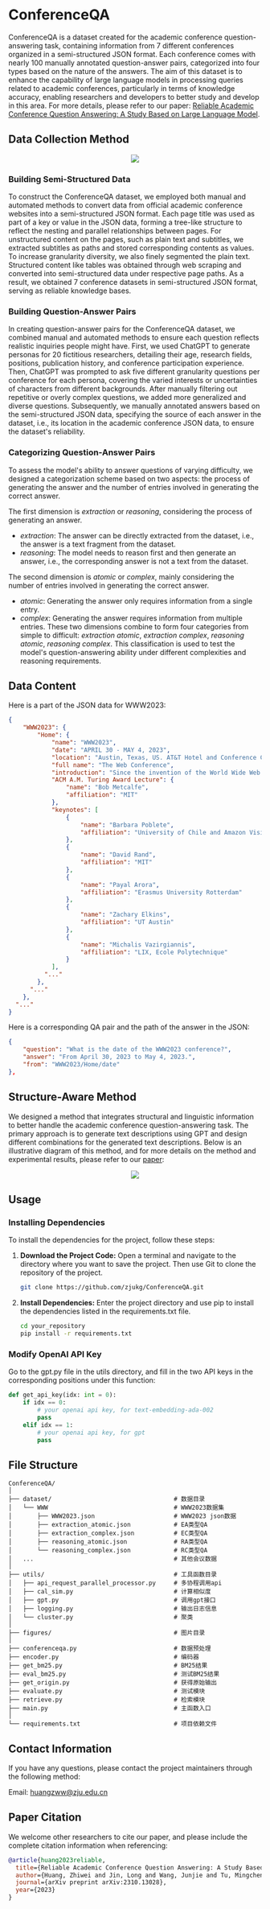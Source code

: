 # ConferenceQA

ConferenceQA is a dataset created for the academic conference question-answering task, containing information from 7 different conferences organized in a semi-structured JSON format. Each conference comes with nearly 100 manually annotated question-answer pairs, categorized into four types based on the nature of the answers. The aim of this dataset is to enhance the capability of large language models in processing queries related to academic conferences, particularly in terms of knowledge accuracy, enabling researchers and developers to better study and develop in this area. For more details, please refer to our paper: [Reliable Academic Conference Question Answering: A Study Based on Large Language Model](https://arxiv.org/abs/2310.13028).

## Data Collection Method

<p align="center">
    <a href="https://github.com/zjukg/ConferenceQA/tree/main"> <img src="figures/data_construction.png"/></a>
<p>

### Building Semi-Structured Data

To construct the ConferenceQA dataset, we employed both manual and automated methods to convert data from official academic conference websites into a semi-structured JSON format. Each page title was used as part of a key or value in the JSON data, forming a tree-like structure to reflect the nesting and parallel relationships between pages. For unstructured content on the pages, such as plain text and subtitles, we extracted subtitles as paths and stored corresponding contents as values. To increase granularity diversity, we also finely segmented the plain text. Structured content like tables was obtained through web scraping and converted into semi-structured data under respective page paths. As a result, we obtained 7 conference datasets in semi-structured JSON format, serving as reliable knowledge bases.

### Building Question-Answer Pairs

In creating question-answer pairs for the ConferenceQA dataset, we combined manual and automated methods to ensure each question reflects realistic inquiries people might have. First, we used ChatGPT to generate personas for 20 fictitious researchers, detailing their age, research fields, positions, publication history, and conference participation experience. Then, ChatGPT was prompted to ask five different granularity questions per conference for each persona, covering the varied interests or uncertainties of characters from different backgrounds. After manually filtering out repetitive or overly complex questions, we added more generalized and diverse questions. Subsequently, we manually annotated answers based on the semi-structured JSON data, specifying the source of each answer in the dataset, i.e., its location in the academic conference JSON data, to ensure the dataset's reliability.

### Categorizing Question-Answer Pairs

To assess the model's ability to answer questions of varying difficulty, we designed a categorization scheme based on two aspects: the process of generating the answer and the number of entries involved in generating the correct answer.

The first dimension is *extraction* or *reasoning*, considering the process of generating an answer.
- *extraction*: The answer can be directly extracted from the dataset, i.e., the answer is a text fragment from the dataset.
- *reasoning*: The model needs to reason first and then generate an answer, i.e., the corresponding answer is not a text from the dataset.

The second dimension is *atomic* or *complex*, mainly considering the number of entries involved in generating the correct answer.
- *atomic*: Generating the answer only requires information from a single entry.
- *complex*: Generating the answer requires information from multiple entries.
These two dimensions combine to form four categories from simple to difficult: *extraction atomic*, *extraction complex*, *reasoning atomic*, *reasoning complex*. This classification is used to test the model's question-answering ability under different complexities and reasoning requirements.

## Data Content
Here is a part of the JSON data for WWW2023:
```json
{
    "WWW2023": {
        "Home": {
            "name": "WWW2023",
            "date": "APRIL 30 - MAY 4, 2023",
            "location": "Austin, Texas, US. AT&T Hotel and Conference Center at The University of Texas at Austin",
            "full name": "The Web Conference",
            "introduction": "Since the invention of the World Wide Web in 1989, The Web Conference (formerly known as International World Wide Web Conference, abbreviated as WWW) is a yearly international academic conference on the topic of the future direction of the World Wide Web. This conference has been the premier venue to present and discuss progress in research, development, standards, and applications of the topics related to the Web. Over the past three decades, The Web Conference has been the forum where some of the most fundamental Web technologies have been introduced, such as the Anatomy of a Large Scale Web Search Engine in 1998 prefiguring Google, the EigenTrust algorithm in 2003 and the YAGO knowledge base in 2007 (see also the Test of Time Award past recipients). The conference assembles scholars, researchers, policymakers, practitioners, and end-users with one unifying goal: to envision and create the future of the Web.",
            "ACM A.M. Turing Award Lecture": {
                "name": "Bob Metcalfe",
                "affiliation": "MIT"
            },
            "keynotes": [
                {
                    "name": "Barbara Poblete",
                    "affiliation": "University of Chile and Amazon Visiting Academic"
                },
                {
                    "name": "David Rand",
                    "affiliation": "MIT"
                },
                {
                    "name": "Payal Arora",
                    "affiliation": "Erasmus University Rotterdam"
                },
                {
                    "name": "Zachary Elkins",
                    "affiliation": "UT Austin"
                },
                {
                    "name": "Michalis Vazirgiannis",
                    "affiliation": "LIX, Ecole Polytechnique"
                }
            ],
          "..."
        },
      "..."
    },
  "..."
}
```

Here is a corresponding QA pair and the path of the answer in the JSON:
```json
{
    "question": "What is the date of the WWW2023 conference?", 
    "answer": "From April 30, 2023 to May 4, 2023.",
    "from": "WWW2023/Home/date"
},
```

## Structure-Aware Method

We designed a method that integrates structural and linguistic information to better handle the academic conference question-answering task. The primary approach is to generate text descriptions using GPT and design different combinations for the generated text descriptions. Below is an illustrative diagram of this method, and for more details on the method and experimental results, please refer to our [paper](https://arxiv.org/abs/2310.13028):

<p align="center">
    <a href="https://github.com/zjukg/ConferenceQA/tree/main"> <img src="figures/method.png"/></a>
<p> 

## Usage
### Installing Dependencies
To install the dependencies for the project, follow these steps:

1. **Download the Project Code:** Open a terminal and navigate to the directory where you want to save the project. Then use Git to clone the repository of the project.

    ```bash
    git clone https://github.com/zjukg/ConferenceQA.git
    ```

2. **Install Dependencies:** Enter the project directory and use pip to install the dependencies listed in the requirements.txt file.

    ```bash
    cd your_repository
    pip install -r requirements.txt
    ```

### Modify OpenAI API Key 

Go to the gpt.py file in the utils directory, and fill in the two API keys in the corresponding positions under this function:
```python
def get_api_key(idx: int = 0):
    if idx == 0:
        # your openai api key, for text-embedding-ada-002
        pass 
    elif idx == 1:
        # your openai api key, for gpt
        pass
```

## File Structure

```
ConferenceQA/
│
├── dataset/                                  # 数据目录
│   └── WWW                                   # WWW2023数据集
│       ├── WWW2023.json                      # WWW2023 json数据
│       ├── extraction_atomic.json            # EA类型QA
│       ├── extraction_complex.json           # EC类型QA
│       ├── reasoning_atomic.json             # RA类型QA
│       └── reasoning_complex.json            # RC类型QA
│   ...                                       # 其他会议数据
│
├── utils/                                    # 工具函数目录
│   ├── api_request_parallel_processor.py     # 多协程调用api
│   ├── cal_sim.py                            # 计算相似度
│   ├── gpt.py                                # 调用gpt接口
│   ├── logging.py                            # 输出日志信息
│   └── cluster.py                            # 聚类
│
├── figures/                                  # 图片目录
│
├── conferenceqa.py                           # 数据预处理
├── encoder.py                                # 编码器
├── get_bm25.py                               # BM25结果
├── eval_bm25.py                              # 测试BM25结果
├── get_origin.py                             # 获得原始输出
├── evaluate.py                               # 测试模块
├── retrieve.py                               # 检索模块
├── main.py                                   # 主函数入口
│
└── requirements.txt                          # 项目依赖文件
```

## Contact Information

If you have any questions, please contact the project maintainers through the following method:

Email: huangzww@zju.edu.cn

## Paper Citation

We welcome other researchers to cite our paper, and please include the complete citation information when referencing:
```bibtex
@article{huang2023reliable,
  title={Reliable Academic Conference Question Answering: A Study Based on Large Language Model},
  author={Huang, Zhiwei and Jin, Long and Wang, Junjie and Tu, Mingchen and Hua, Yin and Liu, Zhiqiang and Meng, Jiawei and Chen, Huajun and Zhang, Wen},
  journal={arXiv preprint arXiv:2310.13028},
  year={2023}
}


